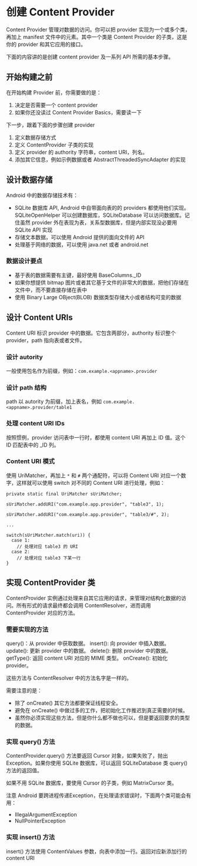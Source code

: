 # 创建 Content Provider
Content Provider 管理对数据的访问。你可以把 provider 实现为一个或多个类，再加上 manifest 文件中的元素。其中一个类是 
Content Provider 的子类，这是你的 provider 和其它应用的接口。

下面的内容讲的是创建 content provider 及一系列 API 所需的基本步骤。

## 开始构建之前

在开始构建 Provider 前，你需要做的是：

1. 决定是否需要一个 content provider
2. 如果你还没读过 Content Provider Basics，需要读一下

下一步，跟着下面的步骤创建 provider

1. 定义数据存储方式
2. 定义 ContentProvider 子类的实现
3. 定义 provider 的 authority 字符串，content URI，列名。
4. 添加其它信息，例如示例数据或者 AbstractThreadedSyncAdapter 的实现 

## 设计数据存储
Android 中的数据存储技术有：

* SQLite 数据库 API, Android 中自带面向表的的 providers 都使用他们实现。SQLiteOpenHelper 可以创建数据库，SQLiteDatabase 可以访问数据库。记住虽然 provider 外在表现为表，关系型数据库，但是内部实现没必要用 SQLite API 实现
* 存储文本数据，可以使用 Android 提供的面向文件的 API
* 处理基于网络的数据，可以使用 java.net 或者 android.net

### 数据设计要点
* 基于表的数据需要有主键，最好使用 BaseColumns._ID
* 如果你想提供 bitmap 图片或者其它基于文件的非常大的数据，把他们存储在文件中，而不要直接存储在表中
* 使用 Binary Large OBject(BLOB) 数据类型存储大小或者结构可变的数据

## 设计 Content URIs
Content URI 标识 provider 中的数据。它包含两部分，authority 标识整个 provider，path 指向表或者文件。

### 设计 autority
一般使用包名作为前缀，例如：`com.example.<appname>.provider`

### 设计 path 结构
path 以 autority 为前缀，加上表名，例如 `com.example.<appname>.provider/table1`

### 处理 content URI IDs
按照惯例，provider 访问表中一行时，都使用 content URI 再加上 ID 值。这个 ID 匹配表中的 _ID 列。

### Content URI 模式
使用 UriMatcher，再加上 `*` 和 `#` 两个通配符，可以将 Content URI 对应一个数字，这样就可以使用 switch 对不同的 Content URI 
进行处理，例如：

```
private static final UriMatcher sUriMatcher;

sUriMatcher.addURI("com.example.app.provider", "table3", 1);

sUriMatcher.addURI("com.example.app.provider", "table3/#", 2);

...

switch(sUriMatcher.match(uri)) {
  case 1:
    // 处理对应 table3 的 URI
  case 2:
    // 处理对应 table3 下某一行
}
```

## 实现 ContentProvider 类
ContentProvider 实例通过处理来自其它应用的请求，来管理对结构化数据的访问。所有形式的请求最终都会调用 ContentResolver，进而调用 ContentProvider 对应的方法。

### 需要实现的方法

query()：从 provider 中获取数据。
insert(): 向 provider 中插入数据。
update(): 更新 provider 中的数据。
delete(): 删除 provider 中的数据。
getType(): 返回 content URI 对应的 MIME 类型。
onCreate(): 初始化 provider。

这些方法与 ContentResolver 中的方法名字是一样的。

需要注意的是：
* 除了 onCreate() 其它方法都要保证线程安全。
* 避免在 onCreate() 中做过多的工作，把初始化工作推迟到真正需要的时候。
* 虽然你必须实现这些方法，但是你什么都不做也可以，但是要返回要求的类型的数据。

### 实现 query() 方法
ContentProvider.query() 方法要返回 Cursor 对象，如果失败了，抛出 Exception。如果你使用 SQLite 数据库，可以返回 SQLiteDatabase 类 query() 方法的返回值。

如果不用 SQLite 数据库，要使用 Cursor 的子类，例如 MatrixCursor 类。

注意 Android 要跨进程传递Exception，在处理请求错误时，下面两个类可能会有用：

* IllegalArgumentException
* NullPointerException

### 实现 insert() 方法
insert() 方法使用 ContentValues 参数，向表中添加一行。返回对应新添加行的 content URI
